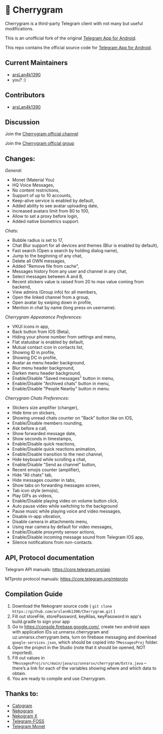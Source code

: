 # 🍒 Cherrygram

Cherrygram is a third-party Telegram client with not many but useful modifications.

This is an unofficial fork of the original [Telegram App for Android](https://github.com/DrKLO/Telegram).

This repo contains the official source code for [Telegram App for Android](https://play.google.com/store/apps/details?id=org.telegram.messenger).

## Current Maintainers

- [arsLan4k1390](https://github.com/arsLan4k1390)
- you? :)

## Contributors

- [arsLan4k1390](https://github.com/arsLan4k1390)


## Discussion

Join the [Cherrygram official channel](https://t.me/cherry_gram)

Join the [Cherrygram official group](https://t.me/cherry_gram_support)

## Changes:

*General:*
- Monet (Material You)
- HQ Voice Messages,
- No content restrictions,
- Support of up to 10 accounts,
- Keep-alive service is enabled by default,
- Added ability to see avatar uploading date,
- Increased avatars limit from 80 to 100,
- Allow to set a proxy before login,
- Added native biometrics support.

*Chats:*
- Bubble radius is set to 17,
- Chat Blur support for all devices and themes (Blur is enabled by default),
- Fast search (Open a search by holding dialog name),
- Jump to the beginning of any chat,
- Delete all OWN messages,
- Added "Remove file from cache",
- Messages history from any user and channel in any chat,
- Select messages between A and B,
- Recent stickers value is raised from 20 to max value coming from backend,
- View admins (Group info) for all members,
- Open the linked channel from a group,
- Open avatar by swiping down in profile,
- Mention in chat by name (long press on username).

*Cherrygram Appearance Preferences:*
- VKUI icons in app,
- Back button from IOS (Beta),
- Hiding your phone number from settings and menu,
- Flat statusbar is enabled by default,
- Mutual contact icon in contacts list,
- Showing ID in profile,
- Showing DC in profile,
- Avatar as menu header background,
- Blur menu header background,
- Darken menu header background,
- Enable/Disable "Saved messages" button in menu,
- Enable/Disable "Archived chats" button in menu,
- Enable/Disable "People Nearby" button in menu.

*Cherrygram Chats Preferences:*
- Stickers size amplifier (changer),
- Hide time on stickers,
- Showing unread chats counter on "Back" button like on IOS,
- Enable/Disable members rounding,
- Ask before a call,
- Show forwarded message date,
- Show seconds in timestamps,
- Enable/Disable quick reactions,
- Enable/Disable quick reactions animation,
- Enable/Disable transition to the next channel,
- Hide keyboard while scrolling a chat,
- Enable/Disable "Send as channel" button,
- Recent emojis counter (amplifier),
- Hide "All chats" tab,
- Hide messages counter in tabs,
- Show tabs on forwarding messages screen,
- Tab icon style (emojis),
- Play GIFs as videos,
- Enable/Disable playing video on volume button click,
- Auto pause video while switching to the background
- Pause music while playing voice and video messages,
- Disable in-app vibration,
- Disable camera in attachments menu,
- Using rear camera by default for video messages,
- Enable/Disable proxymity sensor actions,
- Enable/Disable incoming message sound from Telegram IOS app,
- Silence notifications from non-contacts.


## API, Protocol documentation

Telegram API manuals: https://core.telegram.org/api

MTproto protocol manuals: https://core.telegram.org/mtproto


## Compilation Guide

1. Download the Nekogram source code ( `git clone https://github.com/arslan4k1390/Cherrygram.git` )
1. Fill out storeFile, storePassword, keyAlias, keyPassword in app's build.gradle to sign your app
1. Go to https://console.firebase.google.com/, create two android apps with application IDs uz.unnarsx.cherrygram and uz.unnarsx.cherrygram.beta, turn on firebase messaging and download `google-services.json`, which should be copied into `TMessagesProj` folder.
1. Open the project in the Studio (note that it should be opened, NOT imported).
1. Fill out values in `TMessagesProj/src/main/java/uz/unnarsx/cherrygram/Extra.java` – there’s a link for each of the variables showing where and which data to obtain.
1. You are ready to compile and use Cherrygram.


## Thanks to:
- [Catogram](https://github.com/Catogram/Catogram)
- [Nekogram](https://gitlab.com/Nekogram/Nekogram)
- [Nekogram X](https://github.com/NekoX-Dev/NekoX)
- [Telegram-FOSS](https://github.com/Telegram-FOSS-Team/Telegram-FOSS)
- [Telegram Monet](https://github.com/c3r5b8/Telegram-Monet)
